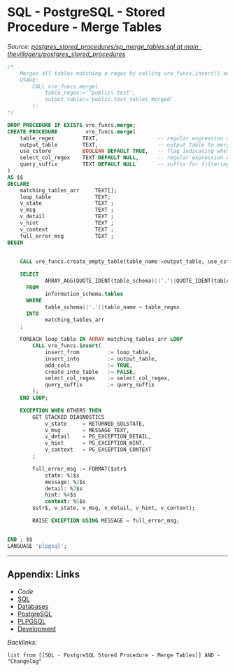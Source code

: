 # SQL - PostgreSQL - Stored Procedure - Merge Tables

*Source: [postgres_stored_procedures/sp_merge_tables.sql at main · thevillagers/postgres_stored_procedures](https://github.com/thevillagers/postgres_stored_procedures/blob/main/procedures/sp_merge_tables.sql)*

````SQL
/*
    Merges all tables matching a regex by calling vre_funcs.insert() on all matches
    USAGE:
        CALL vre_funcs.merge(
            table_regex:='^public\.test',
            output_table:='public.test_tables_merged'
        );
*/

DROP PROCEDURE IF EXISTS vre_funcs.merge;
CREATE PROCEDURE         vre_funcs.merge(
    table_regex         TEXT,                   -- regular expression of tables to merge
    output_table        TEXT,                   -- output table to merge tables into
    use_cstore          BOOLEAN DEFAULT TRUE,   -- flag indicating whether or not output should be cstore
    select_col_regex    TEXT DEFAULT NULL,      -- regular expression of columns you want to include in the merged output
    query_suffix        TEXT DEFAULT NULL       -- suffix for filtering which rows get pulled, if relevant. E.g. query_suffix:=$str$WHERE column='value'$str$
)
AS $$
DECLARE
    matching_tables_arr     TEXT[];
    loop_table              TEXT;
    v_state                 TEXT ;
    v_msg                   TEXT ;
    v_detail                TEXT ;
    v_hint                  TEXT ;
    v_context               TEXT ;
    full_error_msg          TEXT ;
BEGIN

    
    CALL vre_funcs.create_empty_table(table_name:=output_table, use_cstore:=use_cstore, drop_existing:=TRUE);

    SELECT
            ARRAY_AGG(QUOTE_IDENT(table_schema)||'.'||QUOTE_IDENT(table_name))
      FROM
            information_schema.tables
      WHERE
            table_schema||'.'||table_name ~ table_regex
      INTO
            matching_tables_arr
    ;

    FOREACH loop_table IN ARRAY matching_tables_arr LOOP
        CALL vre_funcs.insert(
            insert_from         := loop_table,
            insert_into         := output_table,
            add_cols            := TRUE,
            create_into_table   := FALSE,
            select_col_regex    := select_col_regex,
            query_suffix        := query_suffix
        );
    END LOOP;

    EXCEPTION WHEN OTHERS THEN
        GET STACKED DIAGNOSTICS
            v_state     = RETURNED_SQLSTATE,
            v_msg       = MESSAGE_TEXT,
            v_detail    = PG_EXCEPTION_DETAIL,
            v_hint      = PG_EXCEPTION_HINT,
            v_context   = PG_EXCEPTION_CONTEXT
        ;

        full_error_msg := FORMAT($str$
            state: %1$s
            message: %2$s
            detail: %3$s
            hint: %4$s
            context: %5$s
        $str$, v_state, v_msg, v_detail, v_hint, v_context);

        RAISE EXCEPTION USING MESSAGE = full_error_msg;


END ; $$
LANGUAGE 'plpgsql';
````

---

## Appendix: Links

* *Code*
* [SQL](SQL.md)
* [Databases](../../MOCs/Databases.md)
* [PostgreSQL](../../../3-Resources/Tools/Developer%20Tools/Data%20Stack/Databases/PostgreSQL.md)
* [PLPGSQL](../../../3-Resources/Tools/Developer%20Tools/Data%20Stack/Procedural%20Languages/PLPGSQL.md)
* [Development](../../MOCs/Development.md)

*Backlinks:*

````dataview
list from [[SQL - PostgreSQL Stored Procedure - Merge Tables]] AND -"Changelog"
````
